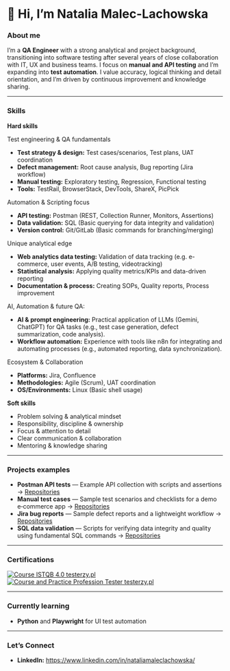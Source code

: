 # 👋 Hi, I’m Natalia Malec-Lachowska

### About me
I’m a **QA Engineer** with a strong analytical and project background, transitioning into software testing after several years of close collaboration with IT, UX and business teams. I focus on **manual and API testing** and I’m expanding into **test automation**. I value accuracy, logical thinking and detail orientation, and I’m driven by continuous improvement and knowledge sharing.

---

### Skills

**Hard skills** 

Test engineering & QA fundamentals
- **Test strategy & design:** Test cases/scenarios, Test plans, UAT coordination
- **Defect management:** Root cause analysis, Bug reporting (Jira workflow)
- **Manual testing:** Exploratory testing, Regression, Functional testing
- **Tools:** TestRail, BrowserStack, DevTools, ShareX, PicPick

Automation & Scripting focus
- **API testing:** Postman (REST, Collection Runner, Monitors, Assertions)
- **Data validation:** SQL (Basic querying for data integrity and validation)
- **Version control:** Git/GitLab (Basic commands for branching/merging)

Unique analytical edge
- **Web analytics data testing:** Validation of data tracking (e.g. e-commerce, user events, A/B testing, videotracking)
- **Statistical analysis:** Applying quality metrics/KPIs and data-driven reporting
- **Documentation & process:** Creating SOPs, Quality reports, Process improvement

AI, Automation & future QA:
- **AI & prompt engineering:** Practical application of LLMs (Gemini, ChatGPT) for QA tasks (e.g., test case generation, defect summarization, code analysis).
- **Workflow automation:** Experience with tools like n8n for integrating and automating processes (e.g., automated reporting, data synchronization).

Ecosystem & Collaboration
- **Platforms:** Jira, Confluence
- **Methodologies:** Agile (Scrum), UAT coordination
- **OS/Environments:** Linux (Basic shell usage)


**Soft skills**

- Problem solving & analytical mindset
- Responsibility, discipline & ownership
- Focus & attention to detail
- Clear communication & collaboration
- Mentoring & knowledge sharing

---

### Projects examples
- **Postman API tests** — Example API collection with scripts and assertions → [Repositories](https://github.com/natmaleclachowska/postman-api-tests)
- **Manual test cases** — Sample test scenarios and checklists for a demo e‑commerce app → [Repositories](https://github.com/natmaleclachowska/manual-test-cases-project)
- **Jira bug reports** — Sample defect reports and a lightweight workflow → [Repositories](https://github.com/natmaleclachowska/jira-bug-reports-project)
- **SQL data validation** — Scripts for verifying data integrity and quality using fundamental SQL commands → [Repositories](https://github.com/natmaleclachowska/sql-data-validation-project)

---

### Certifications
[![Course ISTQB 4.0 testerzy.pl](https://img.shields.io/badge/Course%20ISTQB%204.0-testerzy.pl-blue)](#)
[![Course and Practice Profession Tester testerzy.pl](https://img.shields.io/badge/Course%20and%20Practice%20Profession%20Tester-testerzy.pl-blue)](#)


---

### Currently learning
- **Python** and **Playwright** for UI test automation

---

### Let’s Connect
- **LinkedIn:** https://www.linkedin.com/in/nataliamaleclachowska/
